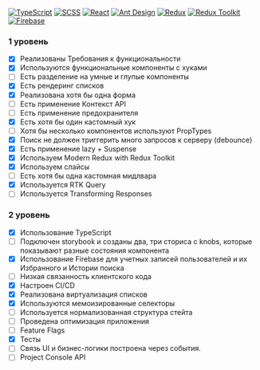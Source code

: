 [![TypeScript](https://img.shields.io/badge/TypeScript-Next-blue?style=flat-square&logo=typescript)](https://www.typescriptlang.org/)
[![SCSS](https://img.shields.io/badge/SCSS-Styles-orange?style=flat-square&logo=sass)](https://sass-lang.com/)
[![React](https://img.shields.io/badge/React-Library-blue?style=flat-square&logo=react)](https://reactjs.org/)
[![Ant Design](https://img.shields.io/badge/Ant_Design-0170FE?style=flat-square&logo=ant-design)](https://ant.design/)
[![Redux](https://img.shields.io/badge/Redux-764ABC?style=flat-square&logo=redux)](https://redux.js.org/)
[![Redux Toolkit](https://img.shields.io/badge/Redux_Toolkit-764ABC?style=flat-square&logo=redux)](https://redux-toolkit.js.org/)
[![Firebase](https://img.shields.io/badge/Firebase-FFCA28?style=flat-square&logo=firebase)](https://firebase.google.com/)

### 1 уровень
- [x] Реализованы Требования к функциональности
- [x] Используются функциональные компоненты c хуками
- [ ] Есть разделение на умные и глупые компоненты
- [x] Есть рендеринг списков
- [x] Реализована хотя бы одна форма
- [ ] Есть применение Контекст API
- [ ] Есть применение предохранителя
- [x] Есть хотя бы один кастомный хук
- [ ] Хотя бы несколько компонентов используют PropTypes
- [x] Поиск не должен триггерить много запросов к серверу (debounce) 
- [x] Есть применение lazy + Suspense
- [x] Используем Modern Redux with Redux Toolkit 
- [x] Используем слайсы
- [ ] Есть хотя бы одна кастомная мидлвара
- [x] Используется RTK Query 
- [ ] Используется Transforming Responses

### 2 уровень
- [x] Использование TypeScript
- [ ] Подключен storybook и созданы два, три сториса с knobs, которые показывают разные состояния компонента
- [x] Использование Firebase для учетных записей пользователей и их Избранного и Истории поиска
- [ ] Низкая связанность клиентского кода
- [x] Настроен CI/CD
- [x] Реализована виртуализация списков
- [x] Используются мемоизированные селекторы
- [ ] Используется нормализованная структура стейта
- [ ] Проведена оптимизация приложения
- [ ] Feature Flags
- [x] Тесты
- [ ] Связь UI и бизнес-логики построена через события.
- [ ] Project Console API

